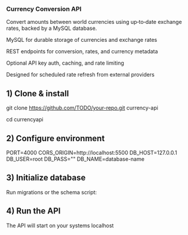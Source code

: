 ### Currency Conversion API
Convert amounts between world currencies using up‑to‑date exchange rates, backed by a MySQL database.


MySQL for durable storage of currencies and exchange rates

REST endpoints for conversion, rates, and currency metadata

Optional API key auth, caching, and rate limiting

Designed for scheduled rate refresh from external providers

## 1) Clone & install

git clone https://github.com/TODO/your-repo.git currency-api

cd currencyapi

## 2) Configure environment
PORT=4000
CORS_ORIGIN=http://localhost:5500
DB_HOST=127.0.0.1
DB_USER=root
DB_PASS=""
DB_NAME=database-name

## 3) Initialize database
Run migrations or the schema script:

## 4) Run the API

The API will start on your systems localhost
